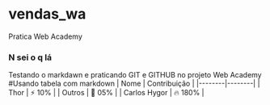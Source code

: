 # vendas_wa
Pratica Web Academy
### N sei o q lá
Testando o markdawn e praticando GIT e GITHUB no projeto Web Academy
#Usando tabela com markdown 
| Nome   | Contribuição  | 
|--------|--------|
| Thor   | ⚡ 10% |
| Outros | 🦇 05% | 
| Carlos Hygor   | 🔥 180% | 